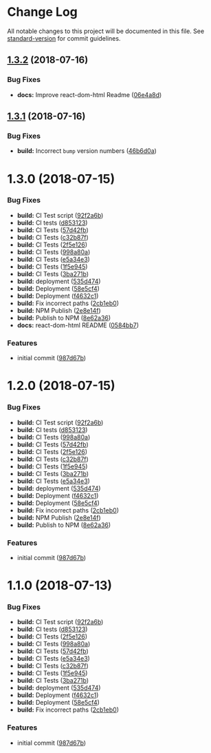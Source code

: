 # Change Log

All notable changes to this project will be documented in this file. See [standard-version](https://github.com/conventional-changelog/standard-version) for commit guidelines.

<a name="1.3.2"></a>
## [1.3.2](https://github.com/adam-26/react-dom-html/compare/react-dom-html/v1.3.1...1.3.2) (2018-07-16)


### Bug Fixes

* **docs:** Improve react-dom-html Readme ([06e4a8d](https://github.com/adam-26/react-dom-html/commit/06e4a8d))



<a name="1.3.1"></a>
## [1.3.1](https://github.com/adam-26/react-dom-html/compare/react-dom-html/v1.3.0...1.3.1) (2018-07-16)


### Bug Fixes

* **build:** Incorrect `bump` version numbers ([46b6d0a](https://github.com/adam-26/react-dom-html/commit/46b6d0a))



<a name="1.3.0"></a>
# 1.3.0 (2018-07-15)


### Bug Fixes

* **build:** CI Test script ([92f2a6b](https://github.com/adam-26/react-dom-html/commit/92f2a6b))
* **build:** CI tests ([d853123](https://github.com/adam-26/react-dom-html/commit/d853123))
* **build:** CI Tests ([57d42fb](https://github.com/adam-26/react-dom-html/commit/57d42fb))
* **build:** CI Tests ([c32b87f](https://github.com/adam-26/react-dom-html/commit/c32b87f))
* **build:** CI Tests ([2f5e126](https://github.com/adam-26/react-dom-html/commit/2f5e126))
* **build:** CI Tests ([998a80a](https://github.com/adam-26/react-dom-html/commit/998a80a))
* **build:** CI Tests ([e5a34e3](https://github.com/adam-26/react-dom-html/commit/e5a34e3))
* **build:** CI Tests ([1f5e945](https://github.com/adam-26/react-dom-html/commit/1f5e945))
* **build:** CI Tests ([3ba271b](https://github.com/adam-26/react-dom-html/commit/3ba271b))
* **build:** deployment ([535d474](https://github.com/adam-26/react-dom-html/commit/535d474))
* **build:** Deployment ([58e5cf4](https://github.com/adam-26/react-dom-html/commit/58e5cf4))
* **build:** Deployment ([f4632c1](https://github.com/adam-26/react-dom-html/commit/f4632c1))
* **build:** Fix incorrect paths ([2cb1eb0](https://github.com/adam-26/react-dom-html/commit/2cb1eb0))
* **build:** NPM Publish ([2e8e14f](https://github.com/adam-26/react-dom-html/commit/2e8e14f))
* **build:** Publish to NPM ([8e62a36](https://github.com/adam-26/react-dom-html/commit/8e62a36))
* **docs:** react-dom-html README ([0584bb7](https://github.com/adam-26/react-dom-html/commit/0584bb7))


### Features

* initial commit ([987d67b](https://github.com/adam-26/react-dom-html/commit/987d67b))



<a name="1.2.0"></a>
# 1.2.0 (2018-07-15)


### Bug Fixes

* **build:** CI Test script ([92f2a6b](https://github.com/adam-26/react-dom-html/commit/92f2a6b))
* **build:** CI tests ([d853123](https://github.com/adam-26/react-dom-html/commit/d853123))
* **build:** CI Tests ([998a80a](https://github.com/adam-26/react-dom-html/commit/998a80a))
* **build:** CI Tests ([57d42fb](https://github.com/adam-26/react-dom-html/commit/57d42fb))
* **build:** CI Tests ([2f5e126](https://github.com/adam-26/react-dom-html/commit/2f5e126))
* **build:** CI Tests ([c32b87f](https://github.com/adam-26/react-dom-html/commit/c32b87f))
* **build:** CI Tests ([1f5e945](https://github.com/adam-26/react-dom-html/commit/1f5e945))
* **build:** CI Tests ([3ba271b](https://github.com/adam-26/react-dom-html/commit/3ba271b))
* **build:** CI Tests ([e5a34e3](https://github.com/adam-26/react-dom-html/commit/e5a34e3))
* **build:** deployment ([535d474](https://github.com/adam-26/react-dom-html/commit/535d474))
* **build:** Deployment ([f4632c1](https://github.com/adam-26/react-dom-html/commit/f4632c1))
* **build:** Deployment ([58e5cf4](https://github.com/adam-26/react-dom-html/commit/58e5cf4))
* **build:** Fix incorrect paths ([2cb1eb0](https://github.com/adam-26/react-dom-html/commit/2cb1eb0))
* **build:** NPM Publish ([2e8e14f](https://github.com/adam-26/react-dom-html/commit/2e8e14f))
* **build:** Publish to NPM ([8e62a36](https://github.com/adam-26/react-dom-html/commit/8e62a36))


### Features

* initial commit ([987d67b](https://github.com/adam-26/react-dom-html/commit/987d67b))



<a name="1.1.0"></a>
# 1.1.0 (2018-07-13)


### Bug Fixes

* **build:** CI Test script ([92f2a6b](https://github.com/adam-26/react-dom-html/commit/92f2a6b))
* **build:** CI tests ([d853123](https://github.com/adam-26/react-dom-html/commit/d853123))
* **build:** CI Tests ([2f5e126](https://github.com/adam-26/react-dom-html/commit/2f5e126))
* **build:** CI Tests ([998a80a](https://github.com/adam-26/react-dom-html/commit/998a80a))
* **build:** CI Tests ([57d42fb](https://github.com/adam-26/react-dom-html/commit/57d42fb))
* **build:** CI Tests ([e5a34e3](https://github.com/adam-26/react-dom-html/commit/e5a34e3))
* **build:** CI Tests ([c32b87f](https://github.com/adam-26/react-dom-html/commit/c32b87f))
* **build:** CI Tests ([1f5e945](https://github.com/adam-26/react-dom-html/commit/1f5e945))
* **build:** CI Tests ([3ba271b](https://github.com/adam-26/react-dom-html/commit/3ba271b))
* **build:** deployment ([535d474](https://github.com/adam-26/react-dom-html/commit/535d474))
* **build:** Deployment ([f4632c1](https://github.com/adam-26/react-dom-html/commit/f4632c1))
* **build:** Deployment ([58e5cf4](https://github.com/adam-26/react-dom-html/commit/58e5cf4))
* **build:** Fix incorrect paths ([2cb1eb0](https://github.com/adam-26/react-dom-html/commit/2cb1eb0))


### Features

* initial commit ([987d67b](https://github.com/adam-26/react-dom-html/commit/987d67b))
